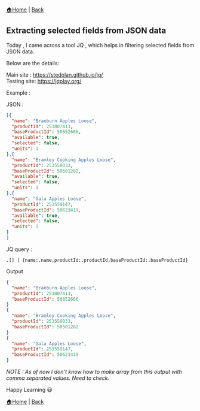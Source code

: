 [:house:Home](https://github.com/debbiswal/Articles) | [Back](https://github.com/debbiswal/Articles/blob/master/README.md#json)

## Extracting selected fields from JSON data  

Today , I came across a tool JQ , which helps in filtering selected fields from JSON data.  

Below are the details:  

Main site : https://stedolan.github.io/jq/  
Testing  site: https://jqplay.org/  


Example :  

JSON :  
```JSON
[{
  "name": "Braeburn Apples Loose",
  "productId": 253807413,
  "baseProductId": 50852666,
  "available": true,
  "selected": false,
  "units": 1
},{
  "name": "Bramley Cooking Apples Loose",
  "productId": 253558033,
  "baseProductId": 50501282,
  "available": true,
  "selected": false,
  "units": 1
},{
  "name": "Gala Apples Loose",
  "productId": 253559147,
  "baseProductId": 50623419,
  "available": true,
  "selected": false,
  "units": 1
}
]
```  

JQ query :  
```
.[] | {name:.name,productId:.productId,baseProductId:.baseProductId}
```  

Output  
```JSON
{
  "name": "Braeburn Apples Loose",
  "productId": 253807413,
  "baseProductId": 50852666
}
{
  "name": "Bramley Cooking Apples Loose",
  "productId": 253558033,
  "baseProductId": 50501282
}
{
  "name": "Gala Apples Loose",
  "productId": 253559147,
  "baseProductId": 50623419
}
```  

*NOTE : As of now I don’t know how to make array from this output with comma separated values. Need to check.*  

Happy Learning :smiley:  

[:house:Home](https://github.com/debbiswal/Articles) | [Back](https://github.com/debbiswal/Articles/blob/master/README.md#json)
